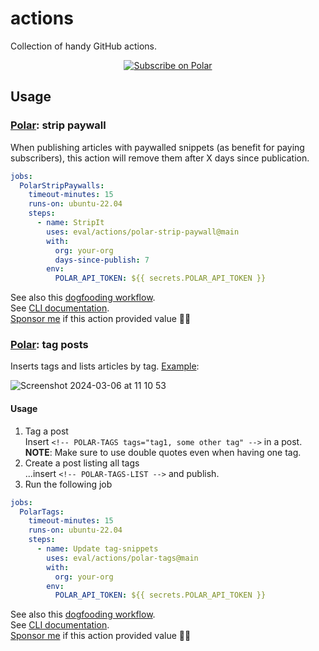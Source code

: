 # actions

Collection of handy GitHub actions.

<p align="center">
<a href="https://polar.sh/eval/actions"><picture><source media="(prefers-color-scheme: dark)" srcset="https://polar.sh/embed/subscribe.svg?org=eval&label=Subscribe&darkmode"><img alt="Subscribe on Polar" src="https://polar.sh/embed/subscribe.svg?org=eval&label=Subscribe"></picture></a>
</p>

## Usage

### [Polar](https://polar.sh/): strip paywall

When publishing articles with paywalled snippets (as benefit for paying subscribers), this action will remove them after X days since publication.

``` yaml
jobs:
  PolarStripPaywalls:
    timeout-minutes: 15
    runs-on: ubuntu-22.04
    steps:
      - name: StripIt
        uses: eval/actions/polar-strip-paywall@main
        with:
          org: your-org
          days-since-publish: 7
        env:
          POLAR_API_TOKEN: ${{ secrets.POLAR_API_TOKEN }}
```

See also this [dogfooding workflow](https://github.com/eval/actions/blob/main/.github/workflows/polar-strip-paywall.yml).  
See [CLI documentation](./polar-strip-paywall/README.md).  
[Sponsor me](https://polar.sh/eval/subscriptions) if this action provided value 🙏🏻

### [Polar](https://polar.sh/): tag posts

Inserts tags and lists articles by tag. [Example](https://polar.sh/eval/posts/articles-by-tag):

![Screenshot 2024-03-06 at 11 10 53](https://github.com/eval/actions/assets/290596/7e7edd33-e332-4c79-8ed9-00fa8aed25e8)

#### Usage

1. Tag a post  
  Insert `<!-- POLAR-TAGS tags="tag1, some other tag" -->` in a post.  
  **NOTE**: Make sure to use double quotes even when having one tag.
1. Create a post listing all tags  
  ...insert `<!-- POLAR-TAGS-LIST -->` and publish.
1. Run the following job

``` yaml
jobs:
  PolarTags:
    timeout-minutes: 15
    runs-on: ubuntu-22.04
    steps:
      - name: Update tag-snippets
        uses: eval/actions/polar-tags@main
        with:
          org: your-org
        env:
          POLAR_API_TOKEN: ${{ secrets.POLAR_API_TOKEN }}
```

See also this [dogfooding workflow](https://github.com/eval/actions/blob/main/.github/workflows/polar-tags.yml).  
See [CLI documentation](./polar-tags/README.md).  
[Sponsor me](https://polar.sh/eval/subscriptions) if this action provided value 🙏🏻
